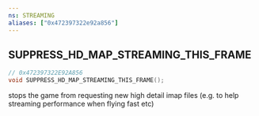 ```yaml
---
ns: STREAMING
aliases: ["0x472397322e92a856"]
---
```

## SUPPRESS_HD_MAP_STREAMING_THIS_FRAME

```c
// 0x472397322E92A856
void SUPPRESS_HD_MAP_STREAMING_THIS_FRAME();
```

stops the game from requesting new high detail imap files (e.g. to help streaming performance when flying fast etc)

